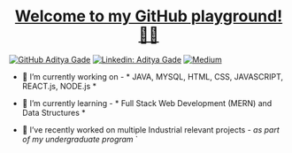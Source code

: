 <a href="https://github.com/Aditya12Gade">
  <h1 align="center"> Welcome to my GitHub playground! 👨‍💻</h1>
</a>

[![GitHub Aditya Gade](https://img.shields.io/badge/Aditya_Gade-Github-red)](https://github.com/Aditya12Gade)
[![Linkedin: Aditya Gade](https://img.shields.io/badge/Aditya_Gade-Linkedin-blue)](https://www.linkedin.com/in/aditya-gade-5667b7193/)
[![Medium](https://img.shields.io/badge/Aditya_Gade-MediuM-white)](https://medium.com/@adityagade0751)






- 🔭 I’m currently working on - * JAVA, MYSQL, HTML, CSS, JAVASCRIPT, REACT.js, NODE.js *

- 🌱 I’m currently learning - * Full Stack Web Development (MERN) and Data Structures *

- 👯 I’ve recently worked on multiple Industrial relevant projects - *as part of my undergraduate program* 
`
